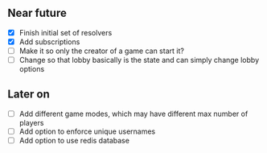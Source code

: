 ## Near future

- [x] Finish initial set of resolvers
- [x] Add subscriptions
- [ ] Make it so only the creator of a game can start it?
- [ ] Change so that lobby basically is the state and can simply change lobby options

## Later on

- [ ] Add different game modes, which may have different max number of players
- [ ] Add option to enforce unique usernames
- [ ] Add option to use redis database